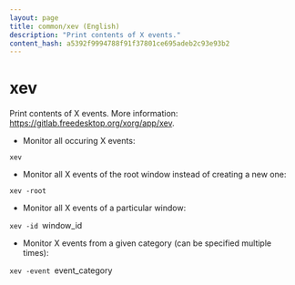 ```yaml
---
layout: page
title: common/xev (English)
description: "Print contents of X events."
content_hash: a5392f9994788f91f37801ce695adeb2c93e93b2
---
```

# xev

Print contents of X events.
More information: <https://gitlab.freedesktop.org/xorg/app/xev>.

- Monitor all occuring X events:

`xev`

- Monitor all X events of the root window instead of creating a new one:

`xev -root`

- Monitor all X events of a particular window:

`xev -id `<span class="tldr-var badge badge-pill bg-dark-lm bg-white-dm text-white-lm text-dark-dm font-weight-bold">window_id</span>

- Monitor X events from a given category (can be specified multiple times):

`xev -event `<span class="tldr-var badge badge-pill bg-dark-lm bg-white-dm text-white-lm text-dark-dm font-weight-bold">event_category</span>
